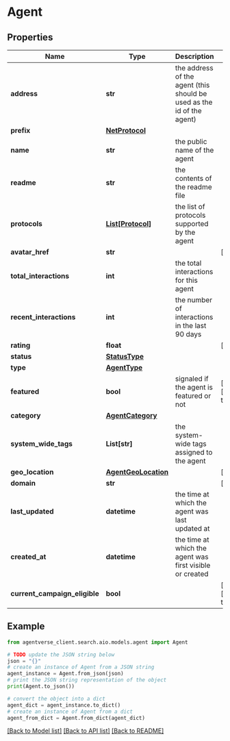 # Agent


## Properties

Name | Type | Description | Notes
------------ | ------------- | ------------- | -------------
**address** | **str** | the address of the agent (this should be used as the id of the agent) | 
**prefix** | [**NetProtocol**](NetProtocol.md) |  | 
**name** | **str** | the public name of the agent | 
**readme** | **str** | the contents of the readme file | 
**protocols** | [**List[Protocol]**](Protocol.md) | the list of protocols supported by the agent | 
**avatar_href** | **str** |  | [optional] 
**total_interactions** | **int** | the total interactions for this agent | 
**recent_interactions** | **int** | the number of interactions in the last 90 days | 
**rating** | **float** |  | [optional] 
**status** | [**StatusType**](StatusType.md) |  | 
**type** | [**AgentType**](AgentType.md) |  | 
**featured** | **bool** | signaled if the agent is featured or not | [optional] [default to False]
**category** | [**AgentCategory**](AgentCategory.md) |  | 
**system_wide_tags** | **List[str]** | the system-wide tags assigned to the agent | 
**geo_location** | [**AgentGeoLocation**](AgentGeoLocation.md) |  | [optional] 
**domain** | **str** |  | [optional] 
**last_updated** | **datetime** | the time at which the agent was last updated at | 
**created_at** | **datetime** | the time at which the agent was first visible or created | 
**current_campaign_eligible** | **bool** |  | [optional] [default to False]

## Example

```python
from agentverse_client.search.aio.models.agent import Agent

# TODO update the JSON string below
json = "{}"
# create an instance of Agent from a JSON string
agent_instance = Agent.from_json(json)
# print the JSON string representation of the object
print(Agent.to_json())

# convert the object into a dict
agent_dict = agent_instance.to_dict()
# create an instance of Agent from a dict
agent_from_dict = Agent.from_dict(agent_dict)
```
[[Back to Model list]](../README.md#documentation-for-models) [[Back to API list]](../README.md#documentation-for-api-endpoints) [[Back to README]](../README.md)



